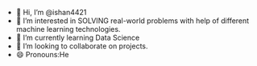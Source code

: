 - 👋 Hi, I’m @ishan4421
- 👀 I’m interested in SOLVING real-world problems with help of different machine learning technologies.
- 🌱 I’m currently learning Data Science
- 💞️ I’m looking to collaborate on projects.
- 😄 Pronouns:He
  

<!---
ishan4421/ishan4421 is a ✨ special ✨ repository because its `README.md` (this file) appears on your GitHub profile.
You can click the Preview link to take a look at your changes.
--->
